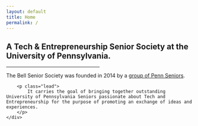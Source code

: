 ```yaml
---
layout: default
title: Home
permalink: /
---
```

<div class="row">
    <h2 class="cover-heading col-lg-8 col-lg-offset-2" style="">
      A Tech &amp; Entrepreneurship Senior Society
      <!-- <br> -->
      at the University of Pennsylvania.
    </h2>
</div>

<hr style="width:50%;">

<div class="row">
    <div class="cover-heading col-lg-8 col-lg-offset-2" style="">
        <p class="lead">
            The Bell Senior Society was founded in 2014 by a 
            <a href="/members/2014/board.html">group of Penn Seniors</a>.
        </p>

        <p class="lead">
            It carries the goal of bringing together outstanding University of Pennsylvania Seniors passionate about Tech and Entrepreneurship for the purpose of promoting an exchange of ideas and experiences.
        </p>
    </div>
</div>

